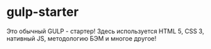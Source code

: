 # gulp-starter

Это обычный GULP - стартер!
Здесь используется HTML 5, CSS 3, нативный JS, методологию БЭМ и многое другое!
